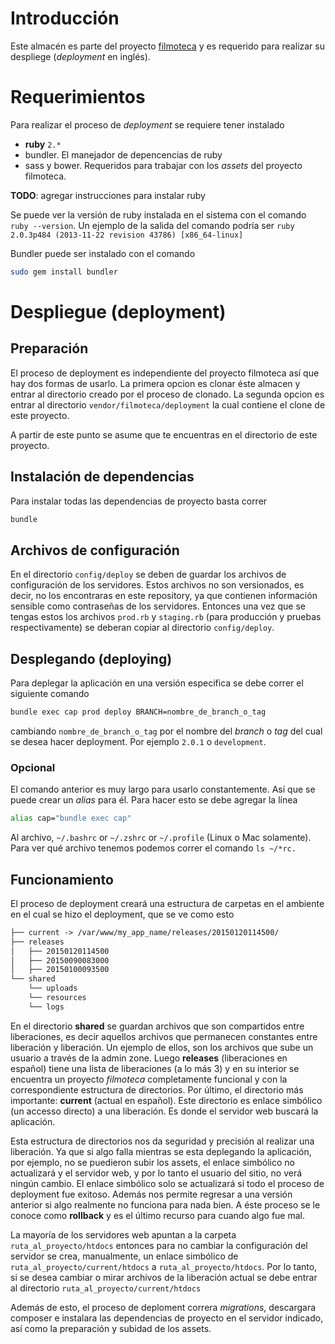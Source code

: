 # Introducción

Este almacén es parte del proyecto [filmoteca](https://github.com/filmoteca/filmoteca) y es requerido para realizar su despliege (*deployment* en inglés).

# Requerimientos

Para realizar el proceso de *deployment* se requiere tener instalado

* **ruby** `2.*`
* bundler. El manejador de depencencias de ruby
* sass y bower. Requeridos para trabajar con los *assets* del proyecto filmoteca.

**TODO**: agregar instrucciones para instalar ruby
 
Se puede ver la versión de ruby instalada en el sistema con el comando `ruby --version`. Un ejemplo de la salida del comando podría ser `ruby 2.0.3p484 (2013-11-22 revision 43786) [x86_64-linux]`

Bundler puede ser instalado con el comando

```bash
sudo gem install bundler
```

# Despliegue (deployment)

## Preparación

El proceso de deployment es independiente del proyecto filmoteca así que hay dos formas de usarlo. La primera opcion es
clonar éste almacen y entrar al directorio creado por el proceso de clonado. La segunda opcion es entrar al directorio `vendor/filmoteca/deployment` la cual contiene el clone de este proyecto.

A partir de este punto se asume que te encuentras en el directorio de este proyecto.

## Instalación de dependencias

Para instalar todas las dependencias de proyecto basta correr

```bash
bundle
```

## Archivos de configuración

En el directorio `config/deploy` se deben de guardar los archivos de configuración de los servidores. Estos archivos no son versionados, es decir, no los encontraras en este repository, ya que contienen información sensible como contraseñas de los servidores. Entonces una vez que se tengas estos los archivos `prod.rb` y `staging.rb` (para producción y pruebas respectivamente) se deberan copiar al directorio `config/deploy`.

## Desplegando (deploying)

Para deplegar la aplicación en una versión especifica se debe correr el siguiente comando

```bash
bundle exec cap prod deploy BRANCH=nombre_de_branch_o_tag
```

cambiando `nombre_de_branch_o_tag` por el nombre del *branch* o *tag* del cual se desea hacer deployment. Por ejemplo `2.0.1` o `development`. 

### Opcional

El comando anterior es muy largo para usarlo constantemente. Así que se puede crear un *alias* para él. Para hacer esto se debe agregar la línea

```bash
alias cap="bundle exec cap"
```

Al archivo, `~/.bashrc` or `~/.zshrc` or `~/.profile` (Linux o Mac solamente). Para ver qué archivo tenemos podemos correr el comando `ls ~/*rc.`

## Funcionamiento

El proceso de deployment creará una estructura de carpetas en el ambiente en el cual se hizo el deployment, que se ve como esto

```txt
├── current -> /var/www/my_app_name/releases/20150120114500/
├── releases
│   ├── 20150120114500
│   ├── 20150090083000
│   ├── 20150100093500
└── shared
    └── uploads
    └── resources
    └── logs
```

En el directorio **shared** se guardan archivos que son compartidos entre liberaciones, es decir aquellos archivos que permanecen constantes entre liberación y liberación. Un ejemplo de ellos, son los archivos que sube un usuario a través de la admin zone. Luego **releases** (liberaciones en español) tiene una lista de liberaciones (a lo más 3) y en su interior se encuentra un proyecto *filmoteca* completamente funcional y con la correspondiente estructura de directorios. Por último, el directorio más importante: **current** (actual en español). Este directorio es enlace simbólico (un accesso directo) a una liberación. Es donde el servidor web buscará la aplicación.

Esta estructura de directorios nos da seguridad y precisión al realizar una liberación. Ya que si algo falla mientras se esta deplegando la aplicación, por ejemplo, no se puedieron subir los assets, el enlace simbólico no actualizará y el servidor web, y por lo tanto el usuario del sitio, no verá ningún cambio. El enlace simbólico solo se actualizará si todo el proceso de deployment fue exitoso. Además nos permite regresar a una versión anterior si algo realmente no funciona para nada bien. A éste proceso se le conoce como **rollback** y es el último recurso para cuando algo fue mal.

La mayoría de los servidores web apuntan a la carpeta `ruta_al_proyecto/htdocs` entonces para no cambiar la configuración del servidor se crea, manualmente, un enlace simbólico de `ruta_al_proyecto/current/htdocs` a `ruta_al_proyecto/htdocs`. Por lo tanto, si se desea cambiar o mirar archivos de la liberación actual se debe entrar al directorio `ruta_al_proyecto/current/htdocs`

Además de esto, el proceso de deploment correra *migrations*, descargara composer e instalara las dependencias de proyecto en el servidor indicado, así como la preparación y subidad de los assets.
